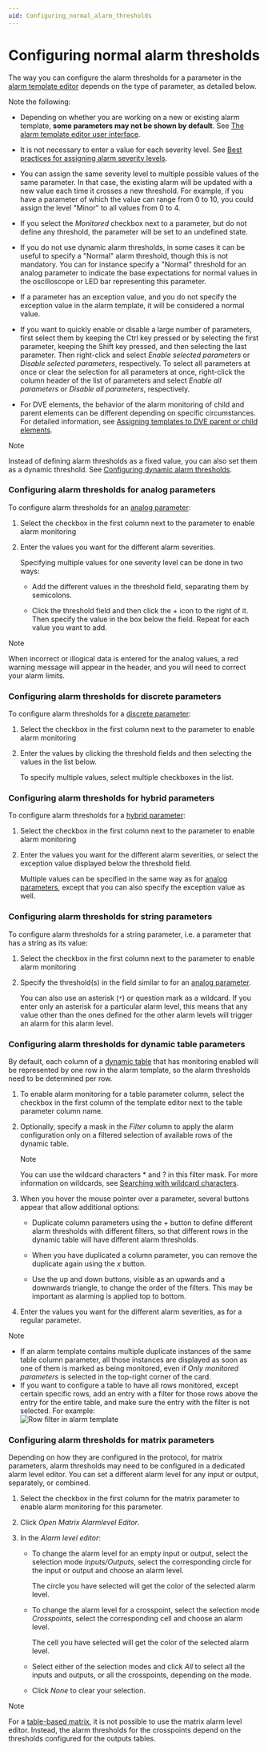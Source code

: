 ```yaml
---
uid: Configuring_normal_alarm_thresholds
---
```


# Configuring normal alarm thresholds

The way you can configure the alarm thresholds for a parameter in the [alarm template editor](xref:About_the_alarm_template_editor) depends on the type of parameter, as detailed below.

Note the following:

- Depending on whether you are working on a new or existing alarm template, **some parameters may not be shown by default**. See [The alarm template editor user interface](xref:About_the_alarm_template_editor#the-alarm-template-editor-user-interface).

- It is not necessary to enter a value for each severity level. See [Best practices for assigning alarm severity levels](xref:Best_practices_for_assigning_alarm_severity_levels).

- You can assign the same severity level to multiple possible values of the same parameter. In that case, the existing alarm will be updated with a new value each time it crosses a new threshold. For example, if you have a parameter of which the value can range from 0 to 10, you could assign the level "Minor" to all values from 0 to 4.

- If you select the *Monitored* checkbox next to a parameter, but do not define any threshold, the parameter will be set to an undefined state.

- If you do not use dynamic alarm thresholds, in some cases it can be useful to specify a "Normal" alarm threshold, though this is not mandatory. You can for instance specify a "Normal" threshold for an analog parameter to indicate the base expectations for normal values in the oscilloscope or LED bar representing this parameter.

- If a parameter has an exception value, and you do not specify the exception value in the alarm template, it will be considered a normal value.

- If you want to quickly enable or disable a large number of parameters, first select them by keeping the Ctrl key pressed or by selecting the first parameter, keeping the Shift key pressed, and then selecting the last parameter. Then right-click and select *Enable selected parameters* or *Disable selected parameters*, respectively. To select all parameters at once or clear the selection for all parameters at once, right-click the column header of the list of parameters and select *Enable all parameters* or *Disable all parameters*, respectively.

- For DVE elements, the behavior of the alarm monitoring of child and parent elements can be different depending on specific circumstances. For detailed information, see [Assigning templates to DVE parent or child elements](xref:AdvancedDVEsTemplates).

> [!NOTE]
> Instead of defining alarm thresholds as a fixed value, you can also set them as a dynamic threshold. See [Configuring dynamic alarm thresholds](xref:Configuring_dynamic_alarm_thresholds).

### Configuring alarm thresholds for analog parameters

To configure alarm thresholds for an [analog parameter](xref:Discrete_analog_and_hybrid_parameters#analog-parameters):

1. Select the checkbox in the first column next to the parameter to enable alarm monitoring

1. Enter the values you want for the different alarm severities.

   Specifying multiple values for one severity level can be done in two ways:

   - Add the different values in the threshold field, separating them by semicolons.

   - Click the threshold field and then click the + icon to the right of it. Then specify the value in the box below the field. Repeat for each value you want to add.

> [!NOTE]
> When incorrect or illogical data is entered for the analog values, a red warning message will appear in the header, and you will need to correct your alarm limits.

### Configuring alarm thresholds for discrete parameters

To configure alarm thresholds for a [discrete parameter](xref:Discrete_analog_and_hybrid_parameters#discrete-parameters):

1. Select the checkbox in the first column next to the parameter to enable alarm monitoring

1. Enter the values by clicking the threshold fields and then selecting the values in the list below.

   To specify multiple values, select multiple checkboxes in the list.

### Configuring alarm thresholds for hybrid parameters

To configure alarm thresholds for a [hybrid parameter](xref:Discrete_analog_and_hybrid_parameters#hybrid-parameters):

1. Select the checkbox in the first column next to the parameter to enable alarm monitoring

1. Enter the values you want for the different alarm severities, or select the exception value displayed below the threshold field.

   Multiple values can be specified in the same way as for [analog parameters](#configuring-alarm-thresholds-for-analog-parameters), except that you can also specify the exception value as well.

### Configuring alarm thresholds for string parameters

To configure alarm thresholds for a string parameter, i.e. a parameter that has a string as its value:

1. Select the checkbox in the first column next to the parameter to enable alarm monitoring

1. Specify the threshold(s) in the field similar to for an [analog parameter](#configuring-alarm-thresholds-for-analog-parameters).

   You can also use an asterisk (`*`) or question mark as a wildcard. If you enter only an asterisk for a particular alarm level, this means that any value other than the ones defined for the other alarm levels will trigger an alarm for this alarm level.

### Configuring alarm thresholds for dynamic table parameters

By default, each column of a [dynamic table](xref:Table_parameters#dynamic-tables) that has monitoring enabled will be represented by one row in the alarm template, so the alarm thresholds need to be determined per row.

1. To enable alarm monitoring for a table parameter column, select the checkbox in the first column of the template editor next to the table parameter column name.

1. Optionally, specify a mask in the *Filter* column to apply the alarm configuration only on a filtered selection of available rows of the dynamic table.

   > [!NOTE]
   > You can use the wildcard characters \* and ? in this filter mask. For more information on wildcards, see [Searching with wildcard characters](xref:Searching_in_DataMiner_Cube#searching-with-wildcard-characters).

1. When you hover the mouse pointer over a parameter, several buttons appear that allow additional options:

   - Duplicate column parameters using the *+* button to define different alarm thresholds with different filters, so that different rows in the dynamic table will have different alarm thresholds.

   - When you have duplicated a column parameter, you can remove the duplicate again using the *x* button.

   - Use the up and down buttons, visible as an upwards and a downwards triangle, to change the order of the filters. This may be important as alarming is applied top to bottom.

1. Enter the values you want for the different alarm severities, as for a regular parameter.

> [!NOTE]
>
> - If an alarm template contains multiple duplicate instances of the same table column parameter, all those instances are displayed as soon as one of them is marked as being monitored, even if *Only monitored parameters* is selected in the top-right corner of the card.
> - If you want to configure a table to have all rows monitored, except certain specific rows, add an entry with a filter for those rows above the entry for the entire table, and make sure the entry with the filter is not selected. For example: <br>![Row filter in alarm template](~/user-guide/images/MonitorTableRow.png)

### Configuring alarm thresholds for matrix parameters

Depending on how they are configured in the protocol, for matrix parameters, alarm thresholds may need to be configured in a dedicated alarm level editor. You can set a different alarm level for any input or output, separately, or combined.

1. Select the checkbox in the first column for the matrix parameter to enable alarm monitoring for this parameter.

1. Click *Open Matrix Alarmlevel Editor*.

1. In the *Alarm level editor*:

   - To change the alarm level for an empty input or output, select the selection mode *Inputs/Outputs*, select the corresponding circle for the input or output and choose an alarm level.

     The circle you have selected will get the color of the selected alarm level.

   - To change the alarm level for a crosspoint, select the selection mode *Crosspoints*, select the corresponding cell and choose an alarm level.

     The cell you have selected will get the color of the selected alarm level.

   - Select either of the selection modes and click *All* to select all the inputs and outputs, or all the crosspoints, depending on the mode.

   - Click *None* to clear your selection.

> [!NOTE]
> For a [table-based matrix](xref:UIComponentsTableMatrix), it is not possible to use the matrix alarm level editor. Instead, the alarm thresholds for the crosspoints depend on the thresholds configured for the outputs tables.
